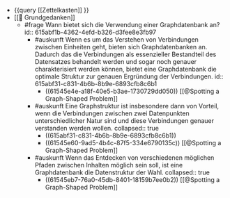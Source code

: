 - {{query [[Zettelkasten]] }}
- [[📝 Grundgedanken]]
	- #frage Wann bietet sich die Verwendung einer Graphdatenbank an?
	  id:: 615abf1b-4362-4efd-b326-d3fee8e3fb97
		- #auskunft Wenn es um das Verstehen von Verbindungen zwischen Einheiten geht, bieten sich Graphdatenbanken an. Dadurch das die Verbindungen als essenzieller Bestandteil des Datensatzes behandelt werden und sogar noch genauer charakterisiert werden können, bietet eine Graphdatenbank die optimale Struktur zur genauen Ergründung der Verbindungen.
		  id:: 615abf31-c831-4b6b-8b9e-6893cfb8c6b1
			- ((61545e4e-a18f-40e5-b3ae-1730729dd050)) 
			  [[@Spotting a Graph-Shaped Problem]]
		- #auskunft Eine Graphstruktur ist insbesondere dann von Vorteil, wenn die Verbindungen zwischen zwei Datenpunkten unterschiedlicher Natur sind und diese Verbindungen genauer verstanden werden wollen.
		  collapsed:: true
			- ((615abf31-c831-4b6b-8b9e-6893cfb8c6b1))
			- ((61545e60-9ad5-4b4c-87f5-334e6790135c)) 
			  [[@Spotting a Graph-Shaped Problem]]
		- #auskunft Wenn das Entdecken von verschiedenen möglichen Pfaden zwischen Inhalten möglich sein soll, ist eine Graphdatenbank die Datenstruktur der Wahl.
		  collapsed:: true
			- ((61545eb7-76a0-45db-8401-18159b7ee0b2)) 
			  [[@Spotting a Graph-Shaped Problem]]
